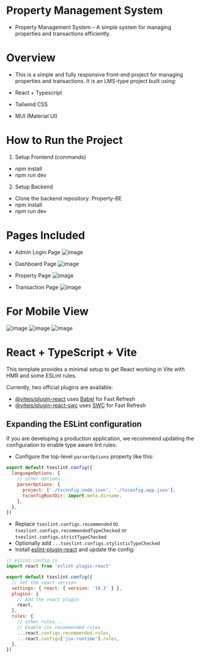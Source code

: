 # Property Management System
- Property Management System – A simple system for managing properties and transactions efficiently.

# Overview
- This is a simple and fully responsive front-end project for managing properties and transactions. It is an LMS-type project built using:

- React + Typescript
- Tailwind CSS
- MUI (Material UI)

# How to Run the Project
1. Setup Frontend (commands)
- npm install
- npm run dev

2. Setup Backend
- Clone the backend repository: Property-BE
- npm install
- npm run dev

# Pages Included

- Admin Login Page
  ![image](https://github.com/user-attachments/assets/bd7c68a9-9b54-4013-bbdf-258d3063051e)

- Dashboard Page
  ![image](https://github.com/user-attachments/assets/304b05c0-9d64-4c59-a0dc-9490596aa5b8)

- Property Page
  ![image](https://github.com/user-attachments/assets/a44a8c2d-e163-4d8f-982e-abafb48f2bf0)

- Transaction Page
  ![image](https://github.com/user-attachments/assets/07d6aba9-d42a-4899-af04-cb83df744cce)

# For Mobile View
![image](https://github.com/user-attachments/assets/99b5cbba-87cf-42b0-b031-690d818f23f3)
![image](https://github.com/user-attachments/assets/09a8d67f-cb3e-4f8f-bb64-6b2f146ed5e8)
![image](https://github.com/user-attachments/assets/48b56e70-44d6-4196-8537-2c4581445164)


# React + TypeScript + Vite

This template provides a minimal setup to get React working in Vite with HMR and some ESLint rules.

Currently, two official plugins are available:

- [@vitejs/plugin-react](https://github.com/vitejs/vite-plugin-react/blob/main/packages/plugin-react/README.md) uses [Babel](https://babeljs.io/) for Fast Refresh
- [@vitejs/plugin-react-swc](https://github.com/vitejs/vite-plugin-react-swc) uses [SWC](https://swc.rs/) for Fast Refresh

## Expanding the ESLint configuration

If you are developing a production application, we recommend updating the configuration to enable type aware lint rules:

- Configure the top-level `parserOptions` property like this:

```js
export default tseslint.config({
  languageOptions: {
    // other options...
    parserOptions: {
      project: ['./tsconfig.node.json', './tsconfig.app.json'],
      tsconfigRootDir: import.meta.dirname,
    },
  },
})
```

- Replace `tseslint.configs.recommended` to `tseslint.configs.recommendedTypeChecked` or `tseslint.configs.strictTypeChecked`
- Optionally add `...tseslint.configs.stylisticTypeChecked`
- Install [eslint-plugin-react](https://github.com/jsx-eslint/eslint-plugin-react) and update the config:

```js
// eslint.config.js
import react from 'eslint-plugin-react'

export default tseslint.config({
  // Set the react version
  settings: { react: { version: '18.3' } },
  plugins: {
    // Add the react plugin
    react,
  },
  rules: {
    // other rules...
    // Enable its recommended rules
    ...react.configs.recommended.rules,
    ...react.configs['jsx-runtime'].rules,
  },
})
```
